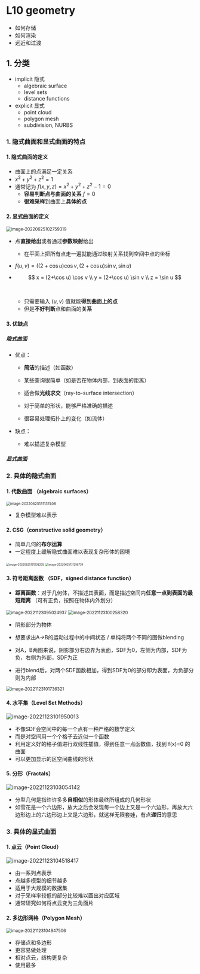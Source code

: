 # L10 geometry

- 如何存储
- 如何渲染
- 远近和过渡

## 1. 分类

- implicit 隐式 
  - algebraic surface
  - level sets
  - distance functions
- explicit 显式
  - point cloud 
  - polygon mesh
  - subdivision, NURBS


### 1. 隐式曲面和显式曲面的特点

#### 1. 隐式曲面的定义

- 曲面上的点满足一定关系
- $x^2+y^2+z^2 = 1$ 
- 通常记为 $f(x,y,z) = x^2+y^2+z^2-1 = 0$ 
  - **容易判断点与曲面的关系** $f = 0$
  - **很难采样**到曲面上**具体的点** 

#### 2. 显式曲面的定义

<img src="L10.geometry.assets/ITy5qxAOXP3uQNg-16696177521991.png" alt="image-20220625102759319" style="zoom:80%;" /> 

- 点**直接给出**或者通过**参数映射**给出

  - 在平面上把所有点走一遍就能通过映射关系找到空间中点的坐标

- $f(u,v) = ((2+\cos u )\cos v, (2+\cos u) \sin v, \sin u)$ 

- $$
  x = (2+\cos u) \cos v \\
  y = (2+\cos u) \sin v \\
  z = \sin u
  $$

  ​	

  - 只需要输入 $(u,v)$ 值就能**得到曲面上的点** 
  - 但是**不好判断**点和曲面的**关系** 


#### 3. 优缺点

##### 隐式曲面

- 优点：

  - **简洁**的描述（如函数）

  - 某些查询很简单（如是否在物体内部，到表面的距离）

  - 适合做**光线求交**（ray-to-surface intersection）

  - 对于简单的形状，能够严格准确的描述

  - 很容易处理拓扑上的变化（如流体）

- 缺点：
  - 难以描述复杂模型

##### 显式曲面





### 2. 具体的隐式曲面

#### 1. 代数曲面 （algebraic surfaces）

<img src="L10.geometry.assets/xCoEz2TIjwL5Ufb.png" alt="image-20220625131137408" style="zoom: 67%;" /> 

- 复杂模型难以表示


#### 2. CSG（constructive solid geometry）

- 简单几何的**布尔运算** 
- 一定程度上缓解隐式曲面难以表现复杂形体的困境

<img src="L10.geometry.assets/PNBXsIwFvKuaYnp.png" alt="image-20220625131236235" style="zoom: 50%;" /> 

<img src="L10.geometry.assets/cmXfCa8xYibEMBn.png" alt="image-20220625131256739" style="zoom: 50%;" /> 



#### 3. 符号距离函数 （SDF，signed distance function）

- **距离函数**：对于几何体，不描述其表面，而是描述空间内**任意一点到表面的最短距离** （可有正负，按照在物体内外划分）

<img src="L10.geometry.assets/image-20221123095024937.png" alt="image-20221123095024937" style="zoom:80%;" /> 



<img src="L10.geometry.assets/image-20221123100258320.png" alt="image-20221123100258320" style="zoom: 80%;" /> 

- 阴影部分为物体
- 想要求出A→B的运动过程中的中间状态 / 单纯将两个不同的图做blending

- 对A，B两图来说，阴影部分右边界为表面，SDF为0，左侧为内部，SDF为负，右侧为外部，SDF为正
- 进行blend后，对两个SDF函数相加，得到SDF为0的部分即为表面，为负部分则为内部

<img src="L10.geometry.assets/image-20221123101736321.png" alt="image-20221123101736321" style="zoom:80%;" /> 



#### 4. 水平集（Level Set Methods）

![image-20221123101950013](L10.geometry.assets/image-20221123101950013.png) 



- 不像SDF会空间中的每一个点有一种严格的数学定义
- 而是对空间用一个个格子去近似一个函数
- 利用定义好的格子值进行双线性插值，得到任意一点函数值，找到 f(x)=0 的曲面
- 可以更加显示的区空间曲线的形状



#### 5. 分形（Fractals）

![image-20221123103054142](L10.geometry.assets/image-20221123103054142.png) 

- 分型几何是指许许多多**自相似**的形体最终所组成的几何形状 
- 如雪花是一个六边形，放大之后会发现每一个边上又是一个六边形，再放大六边形边上的六边形边上又是六边形，就这样无限套娃，有点**递归**的意思 

### 3. 具体的显式曲面

#### 1. 点云（Point Cloud）

![image-20221123104518417](L10.geometry.assets/image-20221123104518417.png) 

- 由一系列点表示
- 点越多模型的细节越多
- 适用于大规模的数据集
- 对于采样率较低的部分比较难以画出对应区域
- 通常研究如何将点云变为三角面片

#### 2. 多边形网格（Polygon Mesh）

<img src="L10.geometry.assets/image-20221123104947506.png" alt="image-20221123104947506" style="zoom:80%;" /> 

- 存储点和多边形
- 更容易做处理
- 相对点云，结构更复杂
- 使用最多

